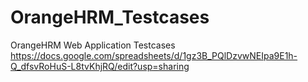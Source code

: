 # OrangeHRM_Testcases
OrangeHRM Web Application Testcases https://docs.google.com/spreadsheets/d/1gz3B_PQlDzvwNEIpa9E1h-Q_dfsvRoHuS-L8tvKhjRQ/edit?usp=sharing
